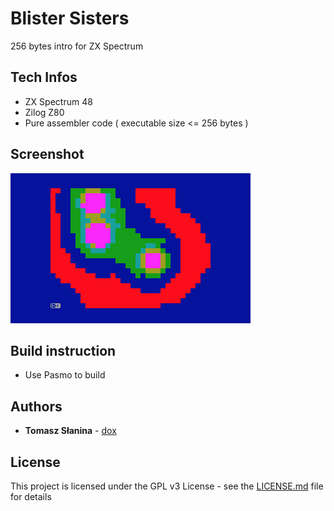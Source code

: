 # Blister Sisters
256 bytes intro for ZX Spectrum
## Tech Infos
* ZX Spectrum 48
* Zilog Z80 
* Pure assembler code ( executable size <= 256 bytes )
## Screenshot
![Screenshot](screen.png)
## Build instruction
* Use Pasmo to build

## Authors
* **Tomasz Słanina** - [dox](https://github.com/tslanina)
## License
This project is licensed under the GPL v3 License - see the [LICENSE.md](LICENSE.md) file for details
